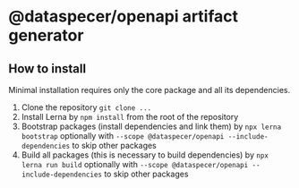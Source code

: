 # @dataspecer/openapi artifact generator

## How to install

Minimal installation requires only the core package and all its dependencies.

1. Clone the repository `git clone ...`
2. Install Lerna by `npm install` from the root of the repository
3. Bootstrap packages (install dependencies and link them) by `npx lerna bootstrap` optionally with `--scope @dataspecer/openapi --include-dependencies` to skip other packages
4. Build all packages (this is necessary to build dependencies) by `npx lerna run build` optionally with `--scope @dataspecer/openapi --include-dependencies` to skip other packages

